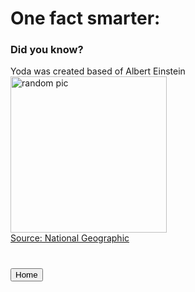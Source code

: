<h1>One fact smarter:</h1>

<h3>Did you know?</h3>
Yoda was created based of Albert Einstein<br>
<img src="https://encrypted-tbn0.gstatic.com/images?q=tbn:ANd9GcQIuobbroZmOFjUQk-QVusGiQ5wz1LWEkdYabOfHs1aali7PpA93aZ56Dc5CwV0EiKKuBw&usqp=CAU" alt="random pic"
     width="250"
     height="250">
<br>
<a href="https://kids.nationalgeographic.com/weird-but-true">Source: National Geographic</a>
<br>
<h1><a href='https://mrpi314.com'><button>Home</button></a></h1>
